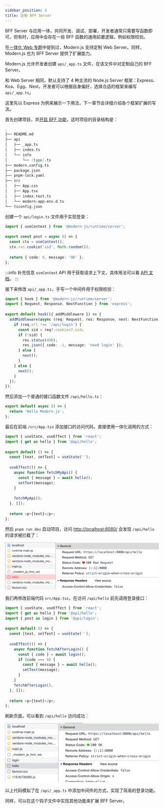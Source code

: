 ```yaml
---
sidebar_position: 3
title: 定制 BFF Server
---
```


BFF Server 与应用一体，共同开发、调试、部署，开发者通常只需要写函数即可。但有时，应用中会存在一些 BFF 函数的通用前置逻辑，例如权限校验。

在[一体化 Web 专题](/docs/guides/features/server-side/web/web-server)中提到过，Modern.js 支持定制 Web Server。同样，Modern.js 也为 BFF Server 提供了扩展能力。

Modern.js 允许开发者创建 `api/_app.ts` 文件，在该文件中对定制自己的 BFF Server。

和 Web Server 相同，默认支持了 4 种主流的 Node.js Server 框架：Express、Koa、Egg、Nest，开发者可以根据自身偏好，选择合适的框架来编写 `api/_app.ts`。

这里先以 Express 为例来展示一下用法，下一章节会详细介绍各个框架扩展的写法。

首先创建项目，并[开启 BFF 功能](/docs/guides/tutorials/c09-bff/9.2-enable-bff)，这时项目的目录结构是：

```md
.
├── README.md
├── api
│   ├── _app.ts
│   ├── index.ts
│   └── info
│       └── [type].ts
├── modern.config.ts
├── package.json
├── pnpm-lock.yaml
├── src
│   ├── App.css
│   ├── App.tsx
│   ├── index.test.ts
│   └── modern-app-env.d.ts
└── tsconfig.json
```

创建一个 `api/login.ts` 文件用于实现登录：

```ts
import { useContext } from '@modern-js/runtime/server';

export const post = async () => {
  const ctx = useContext();
  ctx.res.cookie('sid', Math.random());

  return { code: 0, message: 'OK' };
};
```

:::info 补充信息
`useContext` API 用于获取请求上下文，具体用法可以看 [API 文档](/docs/apis/runtime/bff-server/use-context)。
:::

接下来修改 `api/_app.ts`，手写一个中间件用于权限校验：

```ts
import { hook } from '@modern-js/runtime/server';
import { Request, Response, NextFunction } from 'express';

export default hook(({ addMiddleware }) => {
  addMiddleware(async (req: Request, res: Response, next: NextFunction) => {
    if (req.url !== '/api/login') {
      const sid = req?.cookies?.sid;
      if (!sid) {
        res.status(400);
        res.json({ code: -1, message: 'need login' });
      } else {
        next();
      }
    } else {
      next();
    }
  });
});
```

然后添加一个普通的接口函数文件 `/api/hello.ts`：

```ts
export default async () => {
  return 'Hello Modern.js';
};
```

最后在前端 `/src/App.tsx` 添加接口的访问代码，直接使用一体化调用的方式：

```ts
import { useState, useEffect } from 'react';
import { get as hello } from '@api/hello';

export default () => {
  const [text, setText] = useState('');

  useEffect(() => {
    async function fetchMyApi() {
      const { message } = await hello();
      setText(message);
    }

    fetchMyApi();
  }, []);

  return <p>{text}</p>;
};
```

然后 `pnpm run dev` 启动项目，访问 [http://localhost:8080/](http://localhost:8080/) 会发现 `/api/hello` 的请求被拦截了：

![Network](./assets/network2.png)

我们再修改前端代码 `src/App.tsx`，在访问 `/api/hello` 前先调用登录接口：

```ts
import { useState, useEffect } from 'react';
import { get as hello } from '@api/hello';
import { post as login } from '@api/login';

export default () => {
  const [text, setText] = useState('');

  useEffect(() => {
    async function fetchAfterLogin() {
      const { code } = await login();
      if (code === 0) {
        const { message } = await hello();
        setText(message);
      }
    }
    fetchAfterLogin();
  }, []);

  return <p>{text}</p>;
};
```

刷新页面，可以看到 `/api/hello` 访问成功：

![Network](./assets/network3.png)

以上代码模拟了在 `/api/_app.ts` 中添加中间件的方式，实现了简易的登录功能。

同样，可以在这个钩子文件中实现其他功能来扩展 BFF Server。
